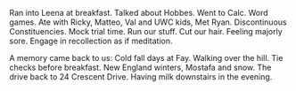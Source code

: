 Ran into Leena at breakfast. Talked about Hobbes. Went to Calc. Word games. Ate with Ricky, Matteo, Val and UWC kids, Met Ryan. Discontinuous Constituencies. Mock trial time. Run our stuff. Cut our hair. Feeling majorly sore. Engage in recollection as if meditation.

A memory came back to us: Cold fall days at Fay. Walking over the hill. Tie checks before breakfast. New England winters, Mostafa and snow. The drive back to 24 Crescent Drive. Having milk downstairs in the evening.

